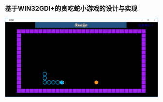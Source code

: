 基于WIN32GDI+的贪吃蛇小游戏的设计与实现
-------------------------------------  
![](GluttonousSnake/res/images/捕获.PNG)